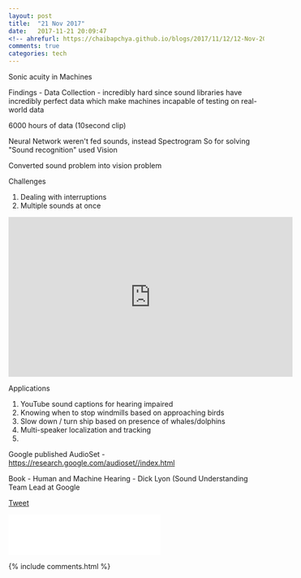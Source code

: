 ```yaml
---
layout: post
title:  "21 Nov 2017"
date:   2017-11-21 20:09:47
<!-- ahrefurl: https://chaibapchya.github.io/blogs/2017/11/12/12-Nov-2017.html -->
comments: true
categories: tech
---
```



Sonic acuity in Machines

Findings - 
Data Collection - incredibly hard since sound libraries have incredibly perfect data which make machines incapable of testing on real-world data

6000 hours of data (10second clip)

Neural Network weren't fed sounds, instead Spectrogram
So for solving "Sound recognition" used Vision

Converted sound problem into vision problem

Challenges
1. Dealing with interruptions
2. Multiple sounds at once

<iframe width="560" height="315" src="https://www.youtube.com/embed/F0-RiOqgG68" frameborder="0" allowfullscreen></iframe>

Applications
1. YouTube sound captions for hearing impaired
2. Knowing when to stop windmills based on approaching birds
3. Slow down / turn ship based on presence of whales/dolphins
4. Multi-speaker localization and tracking
5. 

Google published AudioSet - https://research.google.com/audioset//index.html

Book - Human and Machine Hearing - Dick Lyon (Sound Understanding Team Lead at Google

<div class="g-plus" data-action="share" data-href="https://chaibapchya.github.io/blogs/tech/2017/11/21/2017-11-21.html"></div>

<a href="https://twitter.com/share" class="twitter-share-button" data-url="https://chaibapchya.github.io/blogs/tech/2017/11/21/2017-11-21.html" data-via="chaibapchya" data-size="large" data-hashtags="TheConquestOfWhy,Tech,Data">Tweet</a>
<script>!function(d,s,id){var js,fjs=d.getElementsByTagName(s)[0],p=/^http:/.test(d.location)?'http':'https';if(!d.getElementById(id)){js=d.createElement(s);js.id=id;js.src=p+'://platform.twitter.com/widgets.js';fjs.parentNode.insertBefore(js,fjs);}}(document, 'script', 'twitter-wjs');</script>

<iframe src="//www.facebook.com/plugins/like.php?href=https%3A//chaibapchya.github.io/blogs/tech/2017/11/21/2017-11-21.html&amp;width&amp;layout=standard&amp;action=like&amp;show_faces=true&amp;share=true&amp;height=80&amp;appId=2079840108912058" scrolling="no" frameborder="0" style="border:none; overflow:hidden; height:80px;" allowTransparency="true"></iframe>

[firebug]: https://addons.mozilla.org/en-US/firefox/addon/firebug/
[chrome-dev-tools]: https://developer.chrome.com/devtools


{% include comments.html %}
